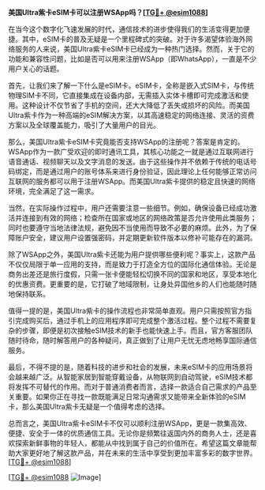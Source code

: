 **美国Ultra紫卡eSIM卡可以注册WSApp吗？[[TG💪+ @esim1088](https://t.me/s/esim1088)]**

在当今这个数字化飞速发展的时代，通信技术的进步使得我们的生活变得更加便捷。其中，eSIM卡的普及无疑是一个里程碑式的突破。对于许多渴望体验海外网络服务的人来说，美国Ultra紫卡eSIM卡已经成为一种热门选择。然而，关于它的功能和兼容性问题，比如是否可以用来注册WSApp（即WhatsApp），一直是不少用户关心的话题。

首先，让我们来了解一下什么是eSIM卡。eSIM卡，全称是嵌入式SIM卡，与传统物理SIM卡不同，它直接集成在设备内部，无需插入实体卡槽即可完成激活和使用。这种设计不仅节省了手机的空间，还大大降低了丢失或损坏的风险。而美国Ultra紫卡作为一种高端的eSIM解决方案，以其高速稳定的网络连接、灵活的资费方案以及全球覆盖能力，吸引了大量用户的目光。

那么，美国Ultra紫卡eSIM卡究竟能否支持WSApp的注册呢？答案是肯定的。WSApp作为一款广受欢迎的即时通讯工具，其核心功能之一就是通过互联网进行语音通话、视频聊天以及文字消息的发送。由于这些操作并不依赖于传统的电话号码绑定，而是通过用户的账号体系来进行身份验证，因此理论上任何能够正常访问互联网的服务都可以用于注册WSApp。而美国Ultra紫卡提供的稳定且快速的网络环境，完全满足了这一需求。

当然，在实际操作过程中，用户还需要注意一些细节。例如，确保设备已经成功激活并连接到有效的网络；检查所在国家或地区的网络政策是否允许使用此类服务；同时也要遵守当地法律法规，避免因不当使用而导致不必要的麻烦。此外，为了保障账户安全，建议用户设置强密码，并定期更新软件版本以修补可能存在的漏洞。

除了WSApp之外，美国Ultra紫卡还能为用户提供哪些便利呢？事实上，这款产品不仅仅局限于单一应用的支持，而是致力于打造全方位的国际化通信体验。无论是商务出差还是旅行度假，只需一张卡便能轻松切换不同的国家和地区，享受本地化的优惠资费。更重要的是，它打破了地域限制，让身处异国他乡的人们也能随时随地保持联系。

值得一提的是，美国Ultra紫卡的操作流程也非常简单直观。用户只需按照官方指引完成购买后，通过手机上的应用程序即可完成整个激活过程。整个过程不需要复杂的步骤，即便是初次接触eSIM技术的新手也能快速上手。而且，官方客服团队随时待命，随时解答用户的各种疑问，真正做到了让用户无忧无虑地畅享国际通信服务。

最后，不得不提的是，随着科技的进步和社会的发展，未来eSIM卡的应用场景将会越来越广泛。从智能家居到智能穿戴设备，从物联网到自动驾驶，eSIM技术都将发挥不可替代的作用。而对于普通消费者而言，选择一款适合自己需求的产品至关重要。如果你正在寻找一款既能满足日常沟通需求又能带来全新体验的eSIM卡，那么美国Ultra紫卡无疑是一个值得考虑的选择。

总而言之，美国Ultra紫卡eSIM卡不仅可以顺利注册WSApp，更是一款集高效、便捷、安全于一体的优质通信工具。无论你是频繁往返国内外的商务人士，还是喜欢探索新鲜事物的年轻人，都能从中找到属于自己的价值所在。希望这篇文章能帮助大家更好地了解这款产品，并在未来的生活中享受到更加丰富多彩的数字世界。[[TG💪+ @esim1088](https://t.me/s/esim1088)]

[[TG💪+ @esim1088](https://t.me/s/esim1088) ![Image](https://i.postimg.cc/4NQfJmqS/Snipaste-2025-05-13-00-14-12.png)]